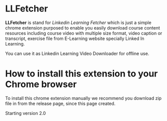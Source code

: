 # **LLFetcher**
**LLFetcher** is stand for *Linkedin Learning Fetcher* which is just a simple chrome extension purposed to enable you easily download course content resources including course video with multiple size format, video caption or transcript, exercise file from E-Learning website specially Linked In Learning.

You can use it as Linkedin Learning Video Downloader for offline use.

# **How to install this extension to your Chrome browser**
To install this chrome extension manually we recommend you download zip file in from the release page, since this page created.

Starting version 2.0